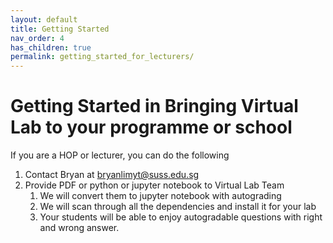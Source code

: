```yaml
---
layout: default
title: Getting Started
nav_order: 4
has_children: true
permalink: getting_started_for_lecturers/
---
```


# Getting Started in Bringing Virtual Lab to your programme or school

If you are a HOP or lecturer, you can do the following

1. Contact Bryan at bryanlimyt@suss.edu.sg
2. Provide PDF or python or jupyter notebook to Virtual Lab Team
   1. We will convert them to jupyter notebook with autograding
   2. We will scan through all the dependencies and install it for your lab
   3. Your students will be able to enjoy autogradable questions with right and wrong answer. 